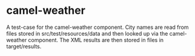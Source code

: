 camel-weather
===========

A test-case for the camel-weather component. City names are read from files
stored in src/test/resources/data and then looked up via the camel-weather
component. The XML results are then stored in files in target/results.

